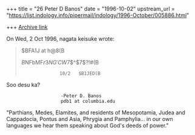 +++
title = "26 Peter D Banos"
date = "1996-10-02"
upstream_url = "https://list.indology.info/pipermail/indology/1996-October/005886.html"

+++
[Archive link](https://list.indology.info/pipermail/indology/1996-October/005886.html)

On Wed, 2 Oct 1996, nagata keisuke wrote:

> $BFA1J at h@8(B
> 
> $B%a!<%k$NFbMF$r3NG'CW$7$^$7$?!#(B
> 
>                   10/2   $B1JED(B

Soo desu ka? 

						-Peter D. Banos
						pdb1 at columbia.edu

"Parthians, Medes, Elamites, and residents of Mesopotamia, Judea and
Cappadocia, Pontus and Asia, Phrygia and Pamphylia... in our own languages
we hear them speaking about God's deeds of power."





